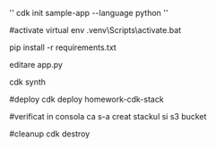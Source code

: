 
''
cdk init sample-app --language python
''

#activate virtual env
.venv\Scripts\activate.bat

pip install -r requirements.txt

editare app.py

cdk synth 

#deploy
cdk deploy homework-cdk-stack

#verificat in consola ca s-a creat stackul si s3 bucket

#cleanup 
cdk destroy